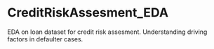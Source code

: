 # CreditRiskAssesment_EDA
EDA on loan dataset for credit risk assesment. Understanding driving factors in defaulter cases.
